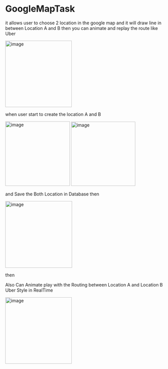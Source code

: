 # GoogleMapTask
it allows user to choose 2 location in the google map and it will draw line in between Location A and B then you can animate and replay the route like Uber 


<img width="210" alt="image" src="https://github.com/BirminghamDeveloper/GoogleMapTask/assets/120457374/d1e037e5-e848-4b4a-8533-096385e7ae8c">

when user start to create the location A and B

<img width="204" alt="image" src="https://github.com/BirminghamDeveloper/GoogleMapTask/assets/120457374/e09e76eb-a5f9-4da9-8b63-f84790f4a0fb">

<img width="203" alt="image" src="https://github.com/BirminghamDeveloper/GoogleMapTask/assets/120457374/3faa8d34-c92b-4ee4-a5b8-ebb068d2113f">

and Save the Both Location in Database then

<img width="211" alt="image" src="https://github.com/BirminghamDeveloper/GoogleMapTask/assets/120457374/4b19b7b0-1f68-461f-95ca-675dc6ce6f42">

then

Also Can Animate play with the Routing between Location A and Location B Uber Style in RealTime

<img width="210" alt="image" src="https://github.com/BirminghamDeveloper/GoogleMapTask/assets/120457374/4f36fad0-e3ec-4bd5-bb6f-b06da798d255">


